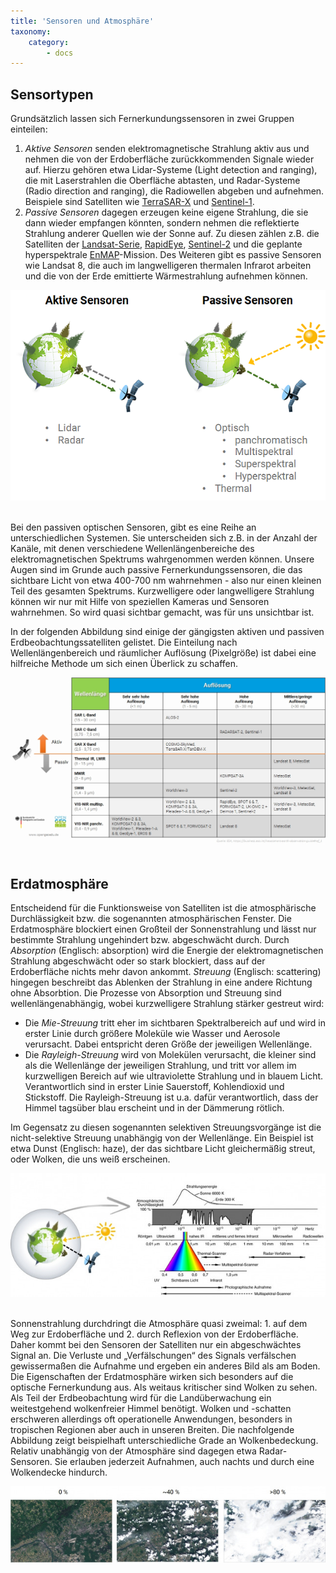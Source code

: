 ```yaml
---
title: 'Sensoren und Atmosphäre'
taxonomy:
    category:
        - docs
---
```


## Sensortypen

Grundsätzlich lassen sich Fernerkundungssensoren in zwei Gruppen einteilen:
1. _Aktive Sensoren_ senden elektromagnetische Strahlung aktiv aus und nehmen die von der Erdoberfläche zurückkommenden Signale wieder auf. Hierzu gehören etwa Lidar-Systeme (Light detection and ranging), die mit Laserstrahlen die Oberfläche abtasten, und Radar-Systeme (Radio direction and ranging), die Radiowellen abgeben und aufnehmen. Beispiele sind Satelliten wie [TerraSAR-X](https://www.dlr.de/dlr/desktopdefault.aspx/tabid-10377/565_read-436/#/gallery/350) und [Sentinel-1](https://www.d-copernicus.de/daten/daten-sentinels/).
2. _Passive Sensoren_ dagegen erzeugen keine eigene Strahlung, die sie dann wieder empfangen könnten, sondern nehmen die reflektierte Strahlung anderer Quellen wie der Sonne auf. Zu diesen zählen z.B. die Satelliten der [Landsat-Serie](https://landsat.usgs.gov/landsat-missions-timeline), [RapidEye](https://www.satimagingcorp.com/satellite-sensors/other-satellite-sensors/rapideye/), [Sentinel-2](https://www.d-copernicus.de/daten/daten-sentinels/) und die geplante hyperspektrale [EnMAP](http://www.enmap.org/)-Mission. Des Weiteren gibt es passive Sensoren wie Landsat 8, die auch im langwelligeren thermalen Infrarot arbeiten und die von der Erde emittierte Wärmestrahlung aufnehmen können.

![aktiv_passiv](Aktiv_passiv.png)
<br><br>

Bei den passiven optischen Sensoren, gibt es eine Reihe an unterschiedlichen Systemen. Sie unterscheiden sich z.B. in der Anzahl der Kanäle, mit denen verschiedene Wellenlängenbereiche des elektromagnetischen Spektrums wahrgenommen werden können. Unsere Augen sind im Grunde auch passive Fernerkundungssensoren, die das sichtbare Licht von etwa 400-700 nm wahrnehmen - also nur einen kleinen Teil des gesamten Spektrums. Kurzwelligere oder langwelligere Strahlung können wir nur mit Hilfe von speziellen Kameras und Sensoren wahrnehmen. So wird quasi sichtbar gemacht, was für uns unsichtbar ist.

In der folgenden Abbildung sind einige der gängigsten aktiven und passiven Erdbeobachtungssatelliten gelistet. Die Einteilung nach Wellenlängenbereich und räumlicher Auflösung (Pixelgröße) ist dabei eine hilfreiche Methode um sich einen Überlick zu schaffen.


![Satelliten_VGL](Satelliten_VGL_d.png?resize=700&classes=caption "Beispiele gängiger Satelliten, nach spektraler und räumlicher Auflösung unterteilt und nach passiven und aktiven Sensoren getrennt.")
<br><br>


## Erdatmosphäre

Entscheidend für die Funktionsweise von Satelliten ist die atmosphärische Durchlässigkeit bzw. die sogenannten atmosphärischen Fenster. Die Erdatmosphäre blockiert einen Großteil der Sonnenstrahlung und lässt nur bestimmte Strahlung ungehindert bzw. abgeschwächt durch. Durch _Absorption_ (Englisch: absorption) wird die Energie der elektromagnetischen Strahlung abgeschwächt oder so stark blockiert, dass auf der Erdoberfläche nichts mehr davon ankommt. _Streuung_ (Englisch: scattering) hingegen beschreibt das Ablenken der Strahlung in eine andere Richtung ohne Absorbtion. Die Prozesse von Absorption und Streuung sind wellenlängenabhängig, wobei kurzwelligere Strahlung stärker gestreut wird:

- Die _Mie-Streuung_ tritt eher im sichtbaren Spektralbereich auf und wird in erster Linie durch größere Moleküle wie Wasser und Aerosole verursacht. Dabei entspricht deren Größe der jeweiligen Wellenlänge.
- Die _Rayleigh-Streuung_ wird von Molekülen verursacht, die kleiner sind als die Wellenlänge der jeweiligen Strahlung, und tritt vor allem im kurzwelligen Bereich auf wie ultraviolette Strahlung und in blauem Licht. Verantwortlich sind in erster Linie Sauerstoff, Kohlendioxid und Stickstoff. Die Rayleigh-Streuung ist u.a. dafür verantwortlich, dass der Himmel tagsüber blau erscheint und in der Dämmerung rötlich.

Im Gegensatz zu diesen sogenannten selektiven Streuungsvorgänge ist die nicht-selektive Streuung unabhängig von der Wellenlänge. Ein Beispiel ist etwa Dunst (Englisch: haze), der das sichtbare Licht gleichermäßig streut, oder Wolken, die uns weiß erscheinen.

![Elektromagnetisches Spektrum](Albertz_EMS_Atmosphaere.jpg?classes=caption "Das elektromagnetische Spektrum. Das menschliche Auge kann nur den sichtbaren Bereich von etwa 0,4-0,7 µm (400-700 nm) wahrnehmen. Quelle Abb. rechts: Albertz, 2001.")
<br><br>

Sonnenstrahlung durchdringt die Atmosphäre quasi zweimal: 1. auf dem Weg zur Erdoberfläche und 2. durch Reflexion von der Erdoberfläche. Daher kommt bei den Sensoren der Satelliten nur ein abgeschwächtes Signal an. Die Verluste und „Verfälschungen“ des Signals verfälschen gewissermaßen die Aufnahme und ergeben ein anderes Bild als am Boden.
Die Eigenschaften der Erdatmosphäre wirken sich besonders auf die optische Fernerkundung aus. Als weitaus kritischer sind Wolken zu sehen. Als Teil der Erdbeobachtung wird für die Landüberwachung ein weitestgehend wolkenfreier Himmel benötigt. Wolken und -schatten erschweren allerdings oft operationelle Anwendungen, besonders in tropischen Regionen aber auch in unseren Breiten. Die nachfolgende Abbildung zeigt beispielhaft unterschiedliche Grade an Wolkenbedeckung. Relativ unabhängig von der Atmosphäre sind dagegen etwa Radar-Sensoren. Sie erlauben jederzeit Aufnahmen, auch nachts und durch eine Wolkendecke hindurch.

![Wolkenbedeckung](Wolkenbedeckung.jpg?classes=caption "Beispiele unterschiedlicher Bewölkungsgrade von 0, 40 und  mehr als 80 %. In dem  Bildauschnitt sind Teile des Rhein-Main-Gebietes samt Taunus zu sehen, aufgenommen im Mai 2018. (c) ESA")
<br><br>

